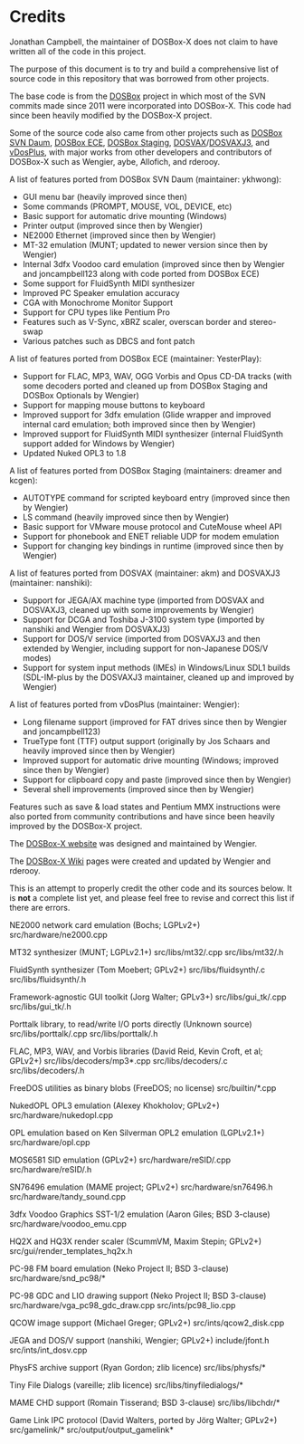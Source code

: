 Credits
=======

Jonathan Campbell, the maintainer of DOSBox-X does not claim to have written all of the code in this project.

The purpose of this document is to try and build a comprehensive list of source code in this repository that was borrowed from other projects.

The base code is from the [DOSBox](https://www.dosbox.com) project in which most of the SVN commits made since 2011 were incorporated into DOSBox-X. This code had since been heavily modified by the DOSBox-X project.

Some of the source code also came from other projects such as [DOSBox SVN Daum](http://ykhwong.x-y.net), [DOSBox ECE](https://dosboxece.yesterplay.net/), [DOSBox Staging](https://dosbox-staging.github.io/), [DOSVAX](http://radioc.web.fc2.com/soflib/dosvax/dosvax.htm)/[DOSVAXJ3](https://www.nanshiki.co.jp/software/dosvaxj3.html), and [vDosPlus](http://www.vdosplus.org/), with major works from other developers and contributors of DOSBox-X such as Wengier, aybe, Allofich, and rderooy.

A list of features ported from DOSBox SVN Daum (maintainer: ykhwong):

* GUI menu bar (heavily improved since then)
* Some commands (PROMPT, MOUSE, VOL, DEVICE, etc)
* Basic support for automatic drive mounting (Windows)
* Printer output (improved since then by Wengier)
* NE2000 Ethernet (improved since then by Wengier)
* MT-32 emulation (MUNT; updated to newer version since then by Wengier)
* Internal 3dfx Voodoo card emulation (improved since then by Wengier and joncampbell123 along with code ported from DOSBox ECE)
* Some support for FluidSynth MIDI synthesizer
* Improved PC Speaker emulation accuracy
* CGA with Monochrome Monitor Support
* Support for CPU types like Pentium Pro
* Features such as V-Sync, xBRZ scaler, overscan border and stereo-swap
* Various patches such as DBCS and font patch

A list of features ported from DOSBox ECE (maintainer: YesterPlay):

* Support for FLAC, MP3, WAV, OGG Vorbis and Opus CD-DA tracks (with some decoders ported and cleaned up from DOSBox Staging and DOSBox Optionals by Wengier)
* Support for mapping mouse buttons to keyboard
* Improved support for 3dfx emulation (Glide wrapper and improved internal card emulation; both improved since then by Wengier)
* Improved support for FluidSynth MIDI synthesizer (internal FluidSynth support added for Windows by Wengier)
* Updated Nuked OPL3 to 1.8

A list of features ported from DOSBox Staging (maintainers: dreamer and kcgen):

* AUTOTYPE command for scripted keyboard entry (improved since then by Wengier)
* LS command (heavily improved since then by Wengier)
* Basic support for VMware mouse protocol and CuteMouse wheel API
* Support for phonebook and ENET reliable UDP for modem emulation
* Support for changing key bindings in runtime (improved since then by Wengier)

A list of features ported from DOSVAX (maintainer: akm) and DOSVAXJ3 (maintainer: nanshiki):

* Support for JEGA/AX machine type (imported from DOSVAX and DOSVAXJ3, cleaned up with some improvements by Wengier)
* Support for DCGA and Toshiba J-3100 system type (imported by nanshiki and Wengier from DOSVAXJ3)
* Support for DOS/V service (imported from DOSVAXJ3 and then extended by Wengier, including support for non-Japanese DOS/V modes)
* Support for system input methods (IMEs) in Windows/Linux SDL1 builds (SDL-IM-plus by the DOSVAXJ3 maintainer, cleaned up and improved by Wengier)

A list of features ported from vDosPlus (maintainer: Wengier):

* Long filename support (improved for FAT drives since then by Wengier and joncampbell123)
* TrueType font (TTF) output support (originally by Jos Schaars and heavily improved since then by Wengier)
* Improved support for automatic drive mounting (Windows; improved since then by Wengier)
* Support for clipboard copy and paste (improved since then by Wengier)
* Several shell improvements (improved since then by Wengier)

Features such as save & load states and Pentium MMX instructions were also ported from community contributions and have since been heavily improved by the DOSBox-X project.

The [DOSBox-X website](https://dosbox-x.com) was designed and maintained by Wengier.

The [DOSBox-X Wiki](https://dosbox-x.com/wiki) pages were created and updated by Wengier and rderooy.

This is an attempt to properly credit the other code and its sources below. It is **not** a complete list yet, and please feel free to revise and correct this list if there are errors.

NE2000 network card emulation (Bochs; LGPLv2+) src/hardware/ne2000.cpp

MT32 synthesizer (MUNT; LGPLv2.1+) src/libs/mt32/.cpp src/libs/mt32/.h

FluidSynth synthesizer (Tom Moebert; GPLv2+) src/libs/fluidsynth/.c src/libs/fluidsynth/.h

Framework-agnostic GUI toolkit (Jorg Walter; GPLv3+) src/libs/gui_tk/.cpp src/libs/gui_tk/.h

Porttalk library, to read/write I/O ports directly (Unknown source) src/libs/porttalk/.cpp src/libs/porttalk/.h

FLAC, MP3, WAV, and Vorbis libraries (David Reid, Kevin Croft, et al; GPLv2+) src/libs/decoders/mp3*.cpp src/libs/decoders/.c src/libs/decoders/.h

FreeDOS utilities as binary blobs (FreeDOS; no license) src/builtin/*.cpp

NukedOPL OPL3 emulation (Alexey Khokholov; GPLv2+) src/hardware/nukedopl.cpp

OPL emulation based on Ken Silverman OPL2 emulation (LGPLv2.1+) src/hardware/opl.cpp

MOS6581 SID emulation (GPLv2+) src/hardware/reSID/.cpp src/hardware/reSID/.h

SN76496 emulation (MAME project; GPLv2+) src/hardware/sn76496.h src/hardware/tandy_sound.cpp

3dfx Voodoo Graphics SST-1/2 emulation (Aaron Giles; BSD 3-clause) src/hardware/voodoo_emu.cpp

HQ2X and HQ3X render scaler (ScummVM, Maxim Stepin; GPLv2+) src/gui/render_templates_hq2x.h

PC-98 FM board emulation (Neko Project II; BSD 3-clause) src/hardware/snd_pc98/*

PC-98 GDC and LIO drawing support (Neko Project II; BSD 3-clause) src/hardware/vga_pc98_gdc_draw.cpp src/ints/pc98_lio.cpp

QCOW image support (Michael Greger; GPLv2+) src/ints/qcow2_disk.cpp

JEGA and DOS/V support (nanshiki, Wengier; GPLv2+) include/jfont.h src/ints/int_dosv.cpp

PhysFS archive support (Ryan Gordon; zlib licence) src/libs/physfs/*

Tiny File Dialogs (vareille; zlib licence) src/libs/tinyfiledialogs/*

MAME CHD support (Romain Tisserand; BSD 3-clause) src/libs/libchdr/*

Game Link IPC protocol (David Walters, ported by Jörg Walter; GPLv2+) src/gamelink/* src/output/output_gamelink*
